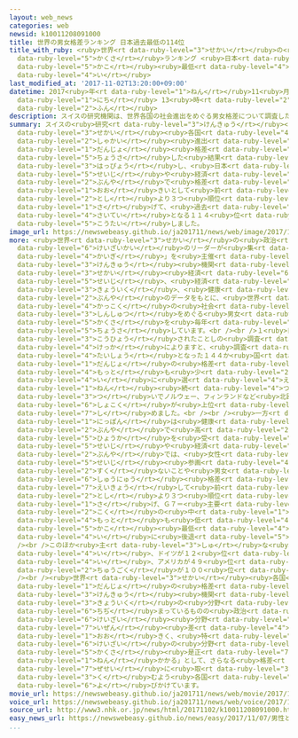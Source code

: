 ```yaml
---
layout: web_news
categories: web
newsid: k10011208091000
title: 世界の男女格差ランキング 日本過去最低の114位
title_with_ruby: <ruby>世界<rt data-ruby-level="3">せかい</rt></ruby>の<ruby>男女<rt data-ruby-level="1">だんじょ</rt></ruby><ruby>格差<rt
  data-ruby-level="5">かくさ</rt></ruby>ランキング <ruby>日本<rt data-ruby-level="1">にっぽん</rt></ruby><ruby>過去<rt
  data-ruby-level="5">かこ</rt></ruby><ruby>最低<rt data-ruby-level="4">さいてい</rt></ruby>の114<ruby>位<rt
  data-ruby-level="4">い</rt></ruby>
last_modified_at: '2017-11-02T13:20:00+09:00'
datetime: 2017<ruby>年<rt data-ruby-level="1">ねん</rt></ruby>11<ruby>月<rt data-ruby-level="1">がつ</rt></ruby>02<ruby>日<rt
  data-ruby-level="1">にち</rt></ruby> 13<ruby>時<rt data-ruby-level="2">じ</rt></ruby>20<ruby>分<rt
  data-ruby-level="2">ふん</rt></ruby>
description: スイスの研究機関は、世界各国の社会進出をめぐる男女格差について調査した結果を発表し、日本は、政治や経済の分野で格差が大きいとして前の年より３つ順位を下げて、過去最低となる１１４位に後退しました。
summary: スイスの<ruby>研究<rt data-ruby-level="3">けんきゅう</rt></ruby><ruby>機関<rt data-ruby-level="4">きかん</rt></ruby>は、<ruby>世界<rt
  data-ruby-level="3">せかい</rt></ruby><ruby>各国<rt data-ruby-level="4">かっこく</rt></ruby>の<ruby>社会<rt
  data-ruby-level="2">しゃかい</rt></ruby><ruby>進出<rt data-ruby-level="3">しんしゅつ</rt></ruby>をめぐる<ruby>男女<rt
  data-ruby-level="1">だんじょ</rt></ruby><ruby>格差<rt data-ruby-level="5">かくさ</rt></ruby>について<ruby>調査<rt
  data-ruby-level="5">ちょうさ</rt></ruby>した<ruby>結果<rt data-ruby-level="4">けっか</rt></ruby>を<ruby>発表<rt
  data-ruby-level="3">はっぴょう</rt></ruby>し、<ruby>日本<rt data-ruby-level="1">にっぽん</rt></ruby>は、<ruby>政治<rt
  data-ruby-level="5">せいじ</rt></ruby>や<ruby>経済<rt data-ruby-level="6">けいざい</rt></ruby>の<ruby>分野<rt
  data-ruby-level="2">ぶんや</rt></ruby>で<ruby>格差<rt data-ruby-level="5">かくさ</rt></ruby>が<ruby>大<rt
  data-ruby-level="1">おお</rt></ruby>きいとして<ruby>前<rt data-ruby-level="2">まえ</rt></ruby>の<ruby>年<rt
  data-ruby-level="2">とし</rt></ruby>より３つ<ruby>順位<rt data-ruby-level="4">じゅんい</rt></ruby>を<ruby>下<rt
  data-ruby-level="1">さ</rt></ruby>げて、<ruby>過去<rt data-ruby-level="5">かこ</rt></ruby><ruby>最低<rt
  data-ruby-level="4">さいてい</rt></ruby>となる１１４<ruby>位<rt data-ruby-level="4">い</rt></ruby>に<ruby>後退<rt
  data-ruby-level="5">こうたい</rt></ruby>しました。
image_url: https://newswebeasy.github.io/ja201711/news/web/image/2017/11/02/K10011208091_1711021255_1711021258_01_02.jpg
more: <ruby>世界<rt data-ruby-level="3">せかい</rt></ruby>の<ruby>政治<rt data-ruby-level="5">せいじ</rt></ruby>や<ruby>経済界<rt
  data-ruby-level="6">けいざいかい</rt></ruby>のリーダーが<ruby>集<rt data-ruby-level="3">あつ</rt></ruby>まる「ダボス<ruby>会議<rt
  data-ruby-level="4">かいぎ</rt></ruby>」を<ruby>主催<rt data-ruby-level="7">しゅさい</rt></ruby>するスイスの<ruby>研究<rt
  data-ruby-level="3">けんきゅう</rt></ruby><ruby>機関<rt data-ruby-level="4">きかん</rt></ruby>「<ruby>世界<rt
  data-ruby-level="3">せかい</rt></ruby><ruby>経済<rt data-ruby-level="6">けいざい</rt></ruby>フォーラム」は、<ruby>政治<rt
  data-ruby-level="5">せいじ</rt></ruby>、<ruby>経済<rt data-ruby-level="6">けいざい</rt></ruby>、<ruby>教育<rt
  data-ruby-level="3">きょういく</rt></ruby>、<ruby>健康<rt data-ruby-level="4">けんこう</rt></ruby>の４つの<ruby>分野<rt
  data-ruby-level="2">ぶんや</rt></ruby>のデータをもとに、<ruby>世界<rt data-ruby-level="3">せかい</rt></ruby><ruby>各国<rt
  data-ruby-level="4">かっこく</rt></ruby>の<ruby>社会<rt data-ruby-level="2">しゃかい</rt></ruby><ruby>進出<rt
  data-ruby-level="3">しんしゅつ</rt></ruby>をめぐる<ruby>男女<rt data-ruby-level="1">だんじょ</rt></ruby><ruby>格差<rt
  data-ruby-level="5">かくさ</rt></ruby>を<ruby>毎年<rt data-ruby-level="2">まいとし</rt></ruby><ruby>調査<rt
  data-ruby-level="5">ちょうさ</rt></ruby>しています。<br /><br />１<ruby>日<rt data-ruby-level="1">にち</rt></ruby><ruby>公表<rt
  data-ruby-level="3">こうひょう</rt></ruby>されたことしの<ruby>調査<rt data-ruby-level="5">ちょうさ</rt></ruby><ruby>結果<rt
  data-ruby-level="4">けっか</rt></ruby>によりますと、<ruby>調査<rt data-ruby-level="5">ちょうさ</rt></ruby><ruby>対象<rt
  data-ruby-level="4">たいしょう</rt></ruby>となった１４４か<ruby>国<rt data-ruby-level="2">こく</rt></ruby>のうち、<ruby>男女<rt
  data-ruby-level="1">だんじょ</rt></ruby>の<ruby>格差<rt data-ruby-level="5">かくさ</rt></ruby>が<ruby>最<rt
  data-ruby-level="4">もっと</rt></ruby>も<ruby>少<rt data-ruby-level="2">すく</rt></ruby>ないとして１<ruby>位<rt
  data-ruby-level="4">い</rt></ruby>に<ruby>選<rt data-ruby-level="4">えら</rt></ruby>ばれたのは、９<ruby>年<rt
  data-ruby-level="1">ねん</rt></ruby><ruby>続<rt data-ruby-level="4">つづ</rt></ruby>けてアイスランドで、<ruby>次<rt
  data-ruby-level="3">つ</rt></ruby>いでノルウェー、フィンランドなど<ruby>北欧<rt data-ruby-level="7">ほくおう</rt></ruby><ruby>諸国<rt
  data-ruby-level="6">しょこく</rt></ruby>が<ruby>上位<rt data-ruby-level="4">じょうい</rt></ruby>を<ruby>占<rt
  data-ruby-level="7">し</rt></ruby>めました。<br /><br /><ruby>一方<rt data-ruby-level="2">いっぽう</rt></ruby>で、<ruby>日本<rt
  data-ruby-level="1">にっぽん</rt></ruby>は<ruby>健康<rt data-ruby-level="4">けんこう</rt></ruby>の<ruby>分野<rt
  data-ruby-level="2">ぶんや</rt></ruby>で<ruby>高<rt data-ruby-level="2">たか</rt></ruby>い<ruby>評価<rt
  data-ruby-level="5">ひょうか</rt></ruby>を<ruby>受<rt data-ruby-level="3">う</rt></ruby>けたものの、<ruby>政治<rt
  data-ruby-level="5">せいじ</rt></ruby>や<ruby>経済<rt data-ruby-level="6">けいざい</rt></ruby>の<ruby>分野<rt
  data-ruby-level="2">ぶんや</rt></ruby>では、<ruby>女性<rt data-ruby-level="5">じょせい</rt></ruby>の<ruby>政治<rt
  data-ruby-level="5">せいじ</rt></ruby><ruby>参画<rt data-ruby-level="4">さんかく</rt></ruby>が<ruby>少<rt
  data-ruby-level="2">すく</rt></ruby>ないことや<ruby>男女<rt data-ruby-level="1">だんじょ</rt></ruby>の<ruby>収入<rt
  data-ruby-level="6">しゅうにゅう</rt></ruby><ruby>格差<rt data-ruby-level="5">かくさ</rt></ruby>などが<ruby>影響<rt
  data-ruby-level="7">えいきょう</rt></ruby>して<ruby>前<rt data-ruby-level="2">まえ</rt></ruby>の<ruby>年<rt
  data-ruby-level="2">とし</rt></ruby>より３つ<ruby>順位<rt data-ruby-level="4">じゅんい</rt></ruby>を<ruby>下<rt
  data-ruby-level="1">さ</rt></ruby>げ、Ｇ７＝<ruby>主要<rt data-ruby-level="4">しゅよう</rt></ruby>７か<ruby>国<rt
  data-ruby-level="2">こく</rt></ruby>の<ruby>中<rt data-ruby-level="1">なか</rt></ruby>で<ruby>最<rt
  data-ruby-level="4">もっと</rt></ruby>も<ruby>低<rt data-ruby-level="4">ひく</rt></ruby>く、<ruby>過去<rt
  data-ruby-level="5">かこ</rt></ruby><ruby>最低<rt data-ruby-level="4">さいてい</rt></ruby>となる１１４<ruby>位<rt
  data-ruby-level="4">い</rt></ruby>に<ruby>後退<rt data-ruby-level="5">こうたい</rt></ruby>しました。<br
  /><br />このほか<ruby>主<rt data-ruby-level="3">しゅ</rt></ruby>な<ruby>国<rt data-ruby-level="2">くに</rt></ruby>では、フランスが１１<ruby>位<rt
  data-ruby-level="4">い</rt></ruby>、ドイツが１２<ruby>位<rt data-ruby-level="4">い</rt></ruby>、イギリスが１５<ruby>位<rt
  data-ruby-level="4">い</rt></ruby>、アメリカが４９<ruby>位<rt data-ruby-level="4">い</rt></ruby>、<ruby>中国<rt
  data-ruby-level="2">ちゅうごく</rt></ruby>が１００<ruby>位<rt data-ruby-level="4">い</rt></ruby>などとなっています。<br
  /><br /><ruby>世界<rt data-ruby-level="3">せかい</rt></ruby><ruby>各国<rt data-ruby-level="4">かっこく</rt></ruby>の<ruby>男女<rt
  data-ruby-level="1">だんじょ</rt></ruby>の<ruby>格差<rt data-ruby-level="5">かくさ</rt></ruby>について、<ruby>研究<rt
  data-ruby-level="3">けんきゅう</rt></ruby><ruby>機関<rt data-ruby-level="4">きかん</rt></ruby>は、<ruby>教育<rt
  data-ruby-level="3">きょういく</rt></ruby>の<ruby>分野<rt data-ruby-level="2">ぶんや</rt></ruby>で<ruby>縮<rt
  data-ruby-level="6">ちぢ</rt></ruby>まっているものの<ruby>政治<rt data-ruby-level="5">せいじ</rt></ruby>や<ruby>経済<rt
  data-ruby-level="6">けいざい</rt></ruby><ruby>分野<rt data-ruby-level="2">ぶんや</rt></ruby>では<ruby>依然<rt
  data-ruby-level="7">いぜん</rt></ruby><ruby>差<rt data-ruby-level="4">さ</rt></ruby>が<ruby>大<rt
  data-ruby-level="1">おお</rt></ruby>きく、<ruby>特<rt data-ruby-level="4">とく</rt></ruby>に<ruby>経済<rt
  data-ruby-level="6">けいざい</rt></ruby>の<ruby>分野<rt data-ruby-level="2">ぶんや</rt></ruby>では「このままのペースでは<ruby>格差<rt
  data-ruby-level="5">かくさ</rt></ruby><ruby>是正<rt data-ruby-level="7">ぜせい</rt></ruby>にあと２１７<ruby>年<rt
  data-ruby-level="1">ねん</rt></ruby>かかる」として、さらなる<ruby>格差<rt data-ruby-level="5">かくさ</rt></ruby>の<ruby>是正<rt
  data-ruby-level="7">ぜせい</rt></ruby>に<ruby>取<rt data-ruby-level="3">と</rt></ruby>り<ruby>組<rt
  data-ruby-level="3">く</rt></ruby>むよう<ruby>各国<rt data-ruby-level="4">かっこく</rt></ruby>に<ruby>呼<rt
  data-ruby-level="6">よ</rt></ruby>びかけています。
movie_url: https://newswebeasy.github.io/ja201711/news/web/movie/2017/11/02/k10011208091_201711021506_201711021514.mp4
voice_url: https://newswebeasy.github.io/ja201711/news/web/voice/2017/11/02/k10011208091_201711021506_201711021514.mp3
source_url: http://www3.nhk.or.jp/news/html/20171102/k10011208091000.html
easy_news_url: https://newswebeasy.github.io/news/easy/2017/11/07/男性と女性の差が小さい国のランキング-日本は114番
...
```

